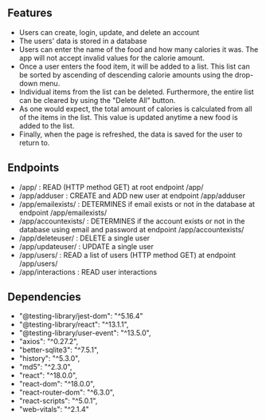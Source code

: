## Features

* Users can create, login, update, and delete an account
* The users' data is stored in a database
* Users can enter the name of the food and how many calories it was. The app will not accept invalid values for the calorie amount.
* Once a user enters the food item, it will be added to a list. This list can be sorted by ascending of descending calorie amounts using the drop-down menu.
* Individual items from the list can be deleted. Furthermore, the entire list can be cleared by using the "Delete All" button.
* As one would expect, the total amount of calories is calculated from all of the items in the list. This value is updated anytime a new food is added to the list.
* Finally, when the page is refreshed, the data is saved for the user to return to.

## Endpoints

* /app/ : READ (HTTP method GET) at root endpoint /app/
* /app/adduser : CREATE and ADD new user at endpoint /app/adduser
* /app/emailexists/ : DETERMINES if email exists or not in the database at endpoint /app/emailexists/
* /app/accountexists/ : DETERMINES if the account exists or not in the database using email and password at endpoint /app/accountexists/
* /app/deleteuser/ : DELETE a single user 
* /app/updateuser/ : UPDATE a single user
* /app/users/ : READ a list of users (HTTP method GET) at endpoint /app/users/
* /app/interactions : READ user interactions


## Dependencies

* "@testing-library/jest-dom": "^5.16.4"
* "@testing-library/react": "^13.1.1",
* "@testing-library/user-event": "^13.5.0",
* "axios": "^0.27.2",
* "better-sqlite3": "^7.5.1",
* "history": "^5.3.0",
* "md5": "^2.3.0",
* "react": "^18.0.0",
* "react-dom": "^18.0.0",
* "react-router-dom": "^6.3.0",
* "react-scripts": "^5.0.1",
* "web-vitals": "^2.1.4"